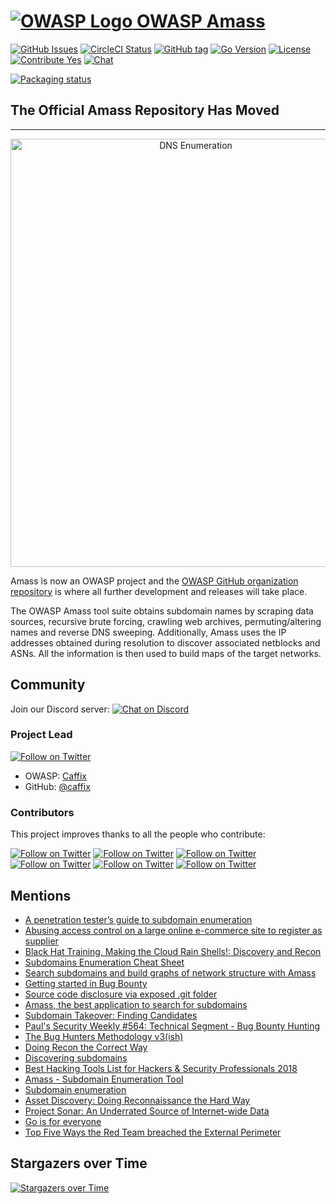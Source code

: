 # [![OWASP Logo](https://github.com/OWASP/Amass/blob/master/images/owasp_logo.png) OWASP Amass](https://www.owasp.org/index.php/OWASP_Amass_Project)

[![GitHub Issues](https://img.shields.io/github/issues/OWASP/Amass.svg)](https://github.com/OWASP/Amass/issues)
[![CircleCI Status](https://circleci.com/gh/OWASP/Amass/tree/master.svg?style=shield)](https://circleci.com/gh/OWASP/Amass/tree/master)
[![GitHub tag](https://img.shields.io/github/tag/OWASP/Amass.svg)](https://github.com/OWASP/Amass/tags)
[![Go Version](https://img.shields.io/badge/go-1.10-blue.svg)](https://golang.org/dl/)
[![License](https://img.shields.io/badge/license-Apache%202.0-blue.svg)](https://www.apache.org/licenses/LICENSE-2.0)
[![Contribute Yes](https://img.shields.io/badge/contribute-yes-brightgreen.svg)](https://github.com/OWASP/Amass/blob/master/CONTRIBUTING.md)
[![Chat](https://img.shields.io/discord/433729817918308352.svg?logo=discord)](https://discord.gg/rtN8GMd)

[![Packaging status](https://repology.org/badge/vertical-allrepos/amass.svg)](https://repology.org/metapackage/amass/versions)

## The Official Amass Repository Has Moved

----

<p align="center">
  <img alt="DNS Enumeration" src="https://github.com/OWASP/Amass/blob/master/images/amass.gif" width="577" height="685" />
</p>

Amass is now an OWASP project and the [OWASP GitHub organization repository](https://github.com/OWASP/Amass) is where all further development and releases will take place.

The OWASP Amass tool suite obtains subdomain names by scraping data sources, recursive brute forcing, crawling web archives, permuting/altering names and reverse DNS sweeping. Additionally, Amass uses the IP addresses obtained during resolution to discover associated netblocks and ASNs. All the information is then used to build maps of the target networks.

## Community

Join our Discord server: [![Chat on Discord](https://img.shields.io/discord/433729817918308352.svg?logo=discord)](https://discord.gg/rtN8GMd)

### Project Lead

[![Follow on Twitter](https://img.shields.io/twitter/follow/jeff_foley.svg?logo=twitter)](https://twitter.com/jeff_foley)

- OWASP: [Caffix](https://www.owasp.org/index.php/User:Caffix)
- GitHub: [@caffix](https://github.com/caffix)

### Contributors

This project improves thanks to all the people who contribute:

[![Follow on Twitter](https://img.shields.io/twitter/follow/emtunc.svg?logo=twitter)](https://twitter.com/emtunc)
[![Follow on Twitter](https://img.shields.io/twitter/follow/ylcodes.svg?logo=twitter)](https://twitter.com/ylcodes)
[![Follow on Twitter](https://img.shields.io/twitter/follow/fork_while_fork.svg?logo=twitter)](https://twitter.com/fork_while_fork)
[![Follow on Twitter](https://img.shields.io/twitter/follow/rbadguy1.svg?logo=twitter)](https://twitter.com/rbadguy1)
[![Follow on Twitter](https://img.shields.io/twitter/follow/adam_zinger.svg?logo=twitter)](https://twitter.com/adam_zinger)
[![Follow on Twitter](https://img.shields.io/twitter/follow/architekton1.svg?logo=twitter)](https://twitter.com/architekton1)

## Mentions

- [A penetration tester’s guide to subdomain enumeration](https://blog.appsecco.com/a-penetration-testers-guide-to-sub-domain-enumeration-7d842d5570f6)
- [Abusing access control on a large online e-commerce site to register as supplier](https://medium.com/@fbotes2/governit-754becf85cbc)
- [Black Hat Training, Making the Cloud Rain Shells!: Discovery and Recon](https://www.blackhat.com/eu-18/training/schedule/index.html#aws--azure-exploitation-making-the-cloud-rain-shells-11060)
- [Subdomains Enumeration Cheat Sheet](https://pentester.land/cheatsheets/2018/11/14/subdomains-enumeration-cheatsheet.html)
- [Search subdomains and build graphs of network structure with Amass](https://miloserdov.org/?p=2309)
- [Getting started in Bug Bounty](https://medium.com/@ehsahil/getting-started-in-bug-bounty-7052da28445a)
- [Source code disclosure via exposed .git folder](https://pentester.land/tutorials/2018/10/25/source-code-disclosure-via-exposed-git-folder.html)
- [Amass, the best application to search for subdomains](https://www.h1rd.com/hacking/amass-para-buscar-subdominios)
- [Subdomain Takeover: Finding Candidates](https://0xpatrik.com/subdomain-takeover-candidates/)
- [Paul's Security Weekly #564: Technical Segment - Bug Bounty Hunting](https://wiki.securityweekly.com/Episode564)
- [The Bug Hunters Methodology v3(ish)](https://www.youtube.com/watch?v=Qw1nNPiH_Go)
- [Doing Recon the Correct Way](https://enciphers.com/doing-recon-the-correct-way/)
- [Discovering subdomains](https://www.sjoerdlangkemper.nl/2018/06/20/discovering-subdomains/)
- [Best Hacking Tools List for Hackers & Security Professionals 2018](http://kalilinuxtutorials.com/best-hacking-tools-list/amp/)
- [Amass - Subdomain Enumeration Tool](https://hydrasky.com/network-security/kali-tools/amass-subdomain-enumeration-tool/)
- [Subdomain enumeration](http://10degres.net/subdomain-enumeration/)
- [Asset Discovery: Doing Reconnaissance the Hard Way](https://0xpatrik.com/asset-discovery/)
- [Project Sonar: An Underrated Source of Internet-wide Data](https://0xpatrik.com/project-sonar-guide/)
- [Go is for everyone](https://changelog.com/gotime/71)
- [Top Five Ways the Red Team breached the External Perimeter](https://medium.com/@adam.toscher/top-five-ways-the-red-team-breached-the-external-perimeter-262f99dc9d17)

## Stargazers over Time

 [![Stargazers over Time](https://starcharts.herokuapp.com/OWASP/Amass.svg)](https://starcharts.herokuapp.com/OWASP/Amass)
